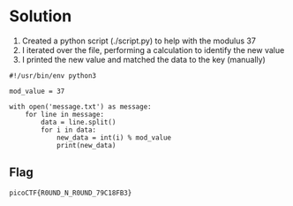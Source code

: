 # Solution

1. Created a python script (./script.py) to help with the modulus 37
2. I iterated over the file, performing a calculation to identify the new value
3. I printed the new value and matched the data to the key (manually)

```
#!/usr/bin/env python3

mod_value = 37

with open('message.txt') as message:
    for line in message:
        data = line.split()
        for i in data:
            new_data = int(i) % mod_value
            print(new_data)
```

## Flag
```
picoCTF{R0UND_N_R0UND_79C18FB3}
```
